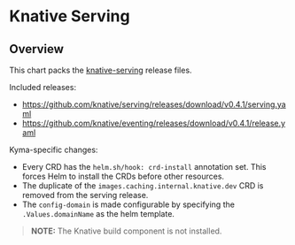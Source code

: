# Knative Serving

## Overview

This chart packs the [knative-serving](https://github.com/knative/docs/tree/master/serving) release files.

Included releases:
 * https://github.com/knative/serving/releases/download/v0.4.1/serving.yaml
 * https://github.com/knative/eventing/releases/download/v0.4.1/release.yaml

Kyma-specific changes:
 * Every CRD has the `helm.sh/hook: crd-install` annotation set. This forces Helm to install the CRDs before other resources.
 * The duplicate of the `images.caching.internal.knative.dev` CRD is removed from the serving release.
 * The `config-domain` is made configurable by specifying the `.Values.domainName` as the helm template.

> **NOTE:** The Knative build component is not installed.
